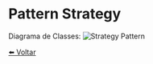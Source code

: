 # Pattern Strategy 
Diagrama de Classes: 
![Strategy Pattern](../../Documentos/Imagens/Strategy-Pattern.png "Strategy Pattern")

[⬅️ Voltar](https://github.com/hrszanini/bertoti/tree/main/Padr%C3%B5es%20de%20Pojetos)